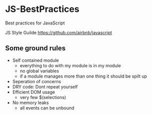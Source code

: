 # JS-BestPractices
Best practices for JavaScript

JS Style Guilde
https://github.com/airbnb/javascript

Some ground rules
---------------------

- Self contained module
  - everything to do with my module is in my module
  - no global variables
  - if a module manages more than one thing it should be spilt up
- Seperation of concerns
- DRY code: Dont repeat yourself
- Efficient DOM usage
  - very few $(selections)
- No memory leaks
  - all events can be unbound
  
